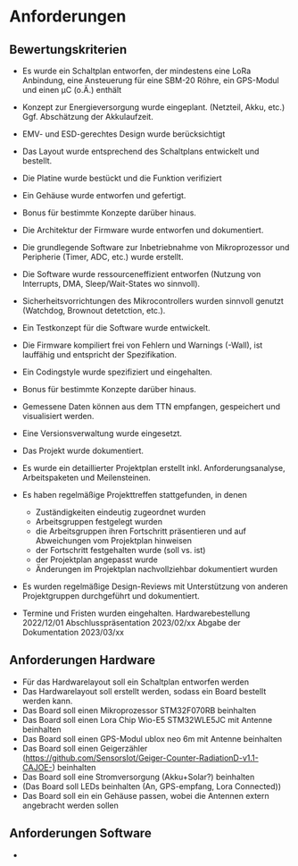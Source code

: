 # Anforderungen

## Bewertungskriterien
- Es wurde ein Schaltplan entworfen, der mindestens eine LoRa Anbindung, eine Ansteuerung für eine SBM-20 Röhre, ein GPS-Modul und einen µC (o.Ä.) enthält
- Konzept zur Energieversorgung wurde eingeplant. (Netzteil, Akku, etc.) Ggf. Abschätzung der Akkulaufzeit.
- EMV- und ESD-gerechtes Design wurde berücksichtigt
- Das Layout wurde entsprechend des Schaltplans entwickelt und bestellt.
- Die Platine wurde bestückt und die Funktion verifiziert
- Ein Gehäuse wurde entworfen und gefertigt.
- Bonus für bestimmte Konzepte darüber hinaus.

- Die Architektur der Firmware wurde entworfen und dokumentiert.
- Die grundlegende Software zur Inbetriebnahme von Mikroprozessor und Peripherie (Timer, ADC, etc.) wurde erstellt.
- Die Software wurde ressourceneffizient entworfen (Nutzung von Interrupts, DMA, Sleep/Wait-States wo sinnvoll).
- Sicherheitsvorrichtungen des Mikrocontrollers wurden sinnvoll genutzt (Watchdog, Brownout detetction, etc.).
- Ein Testkonzept für die Software wurde entwickelt.
- Die Firmware kompiliert frei von Fehlern und Warnings (-Wall), ist lauffähig und entspricht der Spezifikation.
- Ein Codingstyle wurde spezifiziert und eingehalten.
- Bonus für bestimmte Konzepte darüber hinaus.

- Gemessene Daten können aus dem TTN empfangen, gespeichert und visualisiert werden.

- Eine Versionsverwaltung wurde eingesetzt.
- Das Projekt wurde dokumentiert.
- Es wurde ein detaillierter Projektplan erstellt inkl. Anforderungsanalyse, Arbeitspaketen und Meilensteinen.
- Es haben regelmäßige Projekttreffen stattgefunden, in
denen
    - Zuständigkeiten eindeutig zugeordnet wurden
    - Arbeitsgruppen festgelegt wurden
    - die Arbeitsgruppen ihren Fortschritt präsentieren und
    auf Abweichungen vom Projektplan hinweisen
    - der Fortschritt festgehalten wurde (soll vs. ist)
    - der Projektplan angepasst wurde
    - Änderungen im Projektplan nachvollziehbar
    dokumentiert wurden
- Es wurden regelmäßige Design-Reviews mit Unterstützung von anderen Projektgruppen durchgeführt und dokumentiert.
- Termine und Fristen wurden eingehalten. Hardwarebestellung 2022/12/01 Abschlusspräsentation 2023/02/xx Abgabe der Dokumentation 2023/03/xx

## Anforderungen Hardware
- Für das Hardwarelayout soll ein Schaltplan entworfen werden
- Das Hardwarelayout soll erstellt werden, sodass ein Board bestellt werden kann.
- Das Board soll einen Mikroprozessor STM32F070RB beinhalten
- Das Board soll einen Lora Chip Wio-E5 STM32WLE5JC mit Antenne beinhalten
- Das Board soll einen GPS-Modul ublox neo 6m mit Antenne beinhalten
- Das Board soll einen Geigerzähler (https://github.com/SensorsIot/Geiger-Counter-RadiationD-v1.1-CAJOE-) beinhalten
- Das Board soll eine Stromversorgung (Akku+Solar?) beinhalten
- (Das Board soll LEDs beinhalten (An, GPS-empfang, Lora Connected))
- Das Board soll ein ein Gehäuse passen, wobei die Antennen extern angebracht werden sollen

## Anforderungen Software
- 